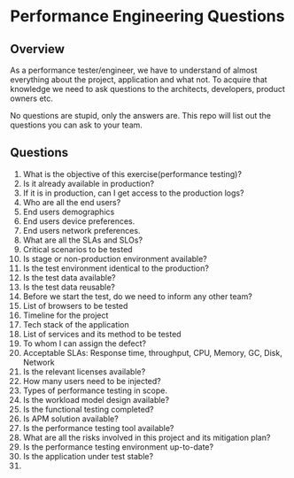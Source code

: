 # Performance Engineering Questions

## Overview

As a performance tester/engineer, we have to understand of almost everything about the project, application and what not. To acquire that knowledge we need to ask questions to the architects, developers, product owners etc. 

No questions are stupid, only the answers are. This repo will list out the questions you can ask to your team.

## Questions

1. What is the objective of this exercise(performance testing)?
2. Is it already available in production?
3. If it is in production, can I get access to the production logs?
4. Who are all the end users?
5. End users demographics
6. End users device preferences.
7. End users network preferences.
8. What are all the SLAs and SLOs?
9. Critical scenarios to be tested
10. Is stage or non-production environment available?
11. Is the test environment identical to the production?
12. Is the test data available?
13. Is the test data reusable?
14. Before we start the test, do we need to inform any other team?
15. List of browsers to be tested
16. Timeline for the project
17. Tech stack of the application
18. List of services and its method to be tested
19. To whom I can assign the defect?
20. Acceptable SLAs: Response time, throughput, CPU, Memory, GC, Disk, Network
21. Is the relevant licenses available?
22. How many users need to be injected?
23. Types of performance testing in scope.
24. Is the workload model design available?
25. Is the functional testing completed?
26. Is APM solution available?
27. Is the performance testing tool available?
28. What are all the risks involved in this project and its mitigation plan?
29. Is the performance testing environment up-to-date?
30. Is the application under test stable?
31. 